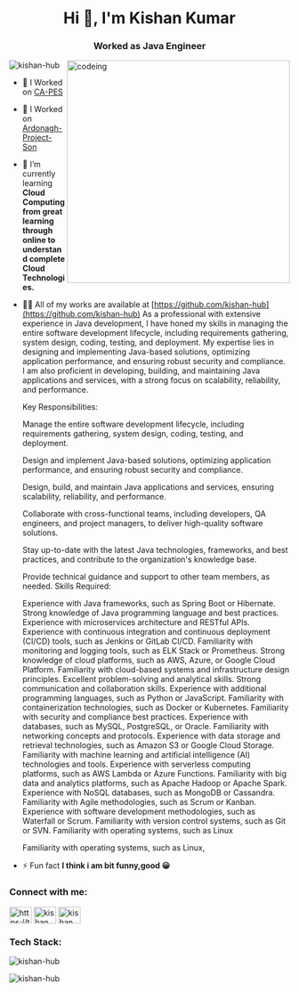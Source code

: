 <h1 align="center">Hi 👋, I'm Kishan Kumar</h1>
<h3 align="center">Worked as Java Engineer </h3>

<img align="right" alt="codeing" width="400" src="https://www.sarvika.com/wp-content/uploads/2021/03/Backend-Developer-Python-GIF-Dribble.gif"/>

<p align="left"> <img src="https://komarev.com/ghpvc/?username=kishan-hub&label=Profile%20views&color=0e75b6&style=flat" alt="kishan-hub" /> </p>

- 🔭 I Worked on [CA-PES](https://www.curriculumassociates.com/)
- 🔭 I Worked on [Ardonagh-Project-Son](https://www.ardonagh.com/)

- 🌱 I’m currently learning **Cloud Computing from great learning through online to understand complete Cloud Technologies.**

- 👨‍💻 All of my works are available at [https://github.com/kishan-hub](https://github.com/kishan-hub)
 As a professional with extensive experience in Java development, I have honed my skills in managing the entire software development lifecycle, including requirements gathering, system design, coding, testing, and deployment. My expertise lies in designing and implementing Java-based solutions, optimizing application performance, and ensuring robust security and compliance. I am also proficient in developing, building, and maintaining Java applications and services, with a strong focus on scalability, reliability, and performance.

  Key Responsibilities:

  Manage the entire software development lifecycle, including requirements gathering, system design, coding, testing, and deployment.

  Design and implement Java-based solutions, optimizing application performance, and ensuring robust security and compliance.

  Design, build, and maintain Java applications and services, ensuring scalability, reliability, and performance.

  Collaborate with cross-functional teams, including developers, QA engineers, and project managers, to deliver high-quality software solutions.

  Stay up-to-date with the latest Java technologies, frameworks, and best practices, and contribute to the organization's knowledge base.

  Provide technical guidance and support to other team members, as needed.
 Skills Required:
 
  Experience with Java frameworks, such as Spring Boot or Hibernate.
  Strong knowledge of Java programming language and best practices.
  Experience with microservices architecture and RESTful APIs.
  Experience with continuous integration and continuous deployment (CI/CD) tools, such as Jenkins or GitLab CI/CD.
  Familiarity with monitoring and logging tools, such as ELK Stack or Prometheus.
  Strong knowledge of cloud platforms, such as AWS, Azure, or Google Cloud Platform.
  Familiarity with cloud-based systems and infrastructure design principles.
  Excellent problem-solving and analytical skills.
  Strong communication and collaboration skills.
  Experience with additional programming languages, such as Python or JavaScript.
  Familiarity with containerization technologies, such as Docker or Kubernetes.
  Familiarity with security and compliance best practices.
  Experience with databases, such as MySQL, PostgreSQL, or Oracle.
  Familiarity with networking concepts and protocols.
  Experience with data storage and retrieval technologies, such as Amazon S3 or Google Cloud Storage.
  Familiarity with machine learning and artificial intelligence (AI) technologies and tools.
  Experience with serverless computing platforms, such as AWS Lambda or Azure Functions.
  Familiarity with big data and analytics platforms, such as Apache Hadoop or Apache Spark.
  Experience with NoSQL databases, such as MongoDB or Cassandra.
  Familiarity with Agile methodologies, such as Scrum or Kanban.
  Experience with software development methodologies, such as Waterfall or Scrum.
  Familiarity with version control systems, such as Git or SVN.
  Familiarity with operating systems, such as Linux

  Familiarity with operating systems, such as Linux,



- ⚡ Fun fact **I think i am bit funny,good 😀**

<h3 align="left">Connect with me:</h3>
<p align="left">
<a href="https://twitter.com/https://twitter.com/kishank49277438" target="blank"><img align="center" src="https://raw.githubusercontent.com/rahuldkjain/github-profile-readme-generator/master/src/images/icons/Social/twitter.svg" alt="https://twitter.com/kishank49277438" height="30" width="40" /></a>
<a href="https://linkedin.com/in/kishan kumar" target="blank"><img align="center" src="https://raw.githubusercontent.com/rahuldkjain/github-profile-readme-generator/master/src/images/icons/Social/linked-in-alt.svg" alt="kishan kumar" height="30" width="40" /></a>
<a href="https://fb.com/kishan kumar" target="blank"><img align="center" src="https://raw.githubusercontent.com/rahuldkjain/github-profile-readme-generator/master/src/images/icons/Social/facebook.svg" alt="kishan kumar" height="30" width="40" /></a>
</p>

<h3 align="left">Tech Stack:</h3>

<p><img align="center" src="https://github-readme-stats.vercel.app/api/top-langs?username=kishan-hub&show_icons=true&locale=en&layout=compact" alt="kishan-hub" /></p>

<p><img align="center" src="https://github-readme-streak-stats.herokuapp.com/?user=kishan-hub&" alt="kishan-hub" /></p>


